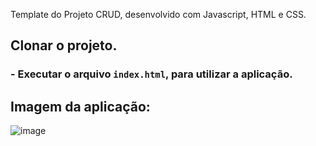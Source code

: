 Template do Projeto CRUD, desenvolvido com Javascript, HTML e CSS.

## Clonar o projeto.

### - Executar o arquivo `index.html`, para utilizar a aplicação.

## Imagem da aplicação:
![image](https://user-images.githubusercontent.com/90730383/155043831-f6c7abca-9873-43c1-acfe-1d6468169d86.png)
